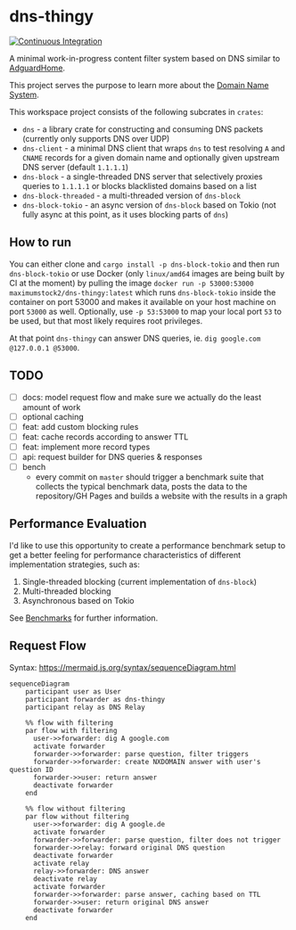 # dns-thingy

[![Continuous Integration](https://github.com/maximumstock/dns-thingy/actions/workflows/rust.yml/badge.svg?branch=master)](https://github.com/maximumstock/dns-thingy/actions/workflows/rust.yml)

A minimal work-in-progress content filter system based on DNS similar to [AdguardHome](https://github.com/AdguardTeam/AdGuardHome).

This project serves the purpose to learn more about the [Domain Name System](https://en.wikipedia.org/wiki/Domain_Name_System).

This workspace project consists of the following subcrates in `crates`:

- `dns` - a library crate for constructing and consuming DNS packets (currently only supports DNS over UDP)
- `dns-client` - a minimal DNS client that wraps `dns` to test resolving `A` and `CNAME` records for a given domain name
  and optionally given upstream DNS server (default `1.1.1.1`)
- `dns-block` - a single-threaded DNS server that selectively proxies queries to `1.1.1.1` or blocks blacklisted domains based on a list
- `dns-block-threaded` - a multi-threaded version of `dns-block`
- `dns-block-tokio` - an async version of `dns-block` based on Tokio (not fully async at this point, as it uses blocking parts of `dns`)

## How to run

You can either clone and `cargo install -p dns-block-tokio` and then run `dns-block-tokio`
or use Docker (only `linux/amd64` images are being built by CI at the moment) by pulling the image
`docker run -p 53000:53000 maximumstock2/dns-thingy:latest`
which runs `dns-block-tokio` inside the container on port 53000 and makes it available on your host machine
on port `53000` as well. Optionally, use `-p 53:53000` to map your local port `53` to be used, but that most likely requires root privileges.

At that point `dns-thingy` can answer DNS queries, ie. `dig google.com @127.0.0.1 @53000`.

## TODO

- [ ] docs: model request flow and make sure we actually do the least amount of work
- [ ] optional caching
- [ ] feat: add custom blocking rules
- [ ] feat: cache records according to answer TTL
- [ ] feat: implement more record types
- [ ] api: request builder for DNS queries & responses
- [ ] bench
  - every commit on `master` should trigger a benchmark suite that collects the typical benchmark data, posts the data to the repository/GH Pages and builds a website with the results in a graph

## Performance Evaluation

I'd like to use this opportunity to create a performance benchmark setup to get a better
feeling for performance characteristics of different implementation strategies, such as:

1. Single-threaded blocking (current implementation of `dns-block`)
2. Multi-threaded blocking
3. Asynchronous based on Tokio

See [Benchmarks](benchmarks/README.md) for further information.

## Request Flow

Syntax: https://mermaid.js.org/syntax/sequenceDiagram.html

```mermaid
sequenceDiagram
    participant user as User
    participant forwarder as dns-thingy
    participant relay as DNS Relay

    %% flow with filtering
    par flow with filtering
      user->>forwarder: dig A google.com
      activate forwarder
      forwarder->>forwarder: parse question, filter triggers
      forwarder->>forwarder: create NXDOMAIN answer with user's question ID
      forwarder->>user: return answer
      deactivate forwarder
    end

    %% flow without filtering
    par flow without filtering
      user->>forwarder: dig A google.de
      activate forwarder
      forwarder->>forwarder: parse question, filter does not trigger
      forwarder->>relay: forward original DNS question
      deactivate forwarder
      activate relay
      relay->>forwarder: DNS answer
      deactivate relay
      activate forwarder
      forwarder->>forwarder: parse answer, caching based on TTL
      forwarder->>user: return original DNS answer
      deactivate forwarder
    end
```
